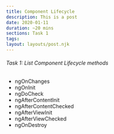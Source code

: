 ```yaml
---
title: Component Lifecycle
description: This is a post 
date: 2020-01-11
duration: ~20 mins
sections: Task 1
tags:
layout: layouts/post.njk
---
```


###### Task 1: List Component Lifecycle methods

- ngOnChanges
- ngOnInit
- ngDoCheck
- ngAfterContentInit
- ngAfterContentChecked
- ngAfterViewInit
- ngAfterViewChecked
- ngOnDestroy